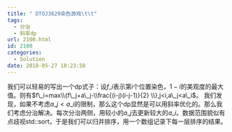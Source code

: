 ```yaml
---
title: " DTOJ3629染色游戏\t\t"
tags:
  - 分治
  - 斜率dp
url: 2100.html
id: 2100
categories:
  - Solution
date: 2018-05-27 18:23:58
---
```


我们可以轻易的写出一个dp式子：设$f\_i$表示第i个位置染色，$1-i$的美观度的最大值。则有$f\_i=max\\{f\_j+a\_j-\\frac{(i-j)(i-j-1)}{2} \\},j<i,a\_j<a\_i$。 我们发现，如果不考虑$a\_j<a\_i$的限制，那么这个dp显然是可以用斜率优化的。那么我们考虑分治解决。每次分治两侧，用较小的$a\_j$去更新较大的$a\_i$。数据范围貌似有点歧视std::sort，于是我们可以归并排序，用一个数组记录下每一层排序的结果。